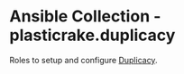 # Ansible Collection - plasticrake.duplicacy

Roles to setup and configure [Duplicacy](https://github.com/gilbertchen/duplicacy).
